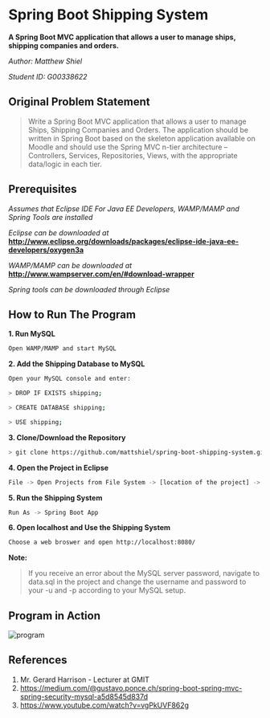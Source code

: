 # Spring Boot Shipping System
**A Spring Boot MVC application that allows a user to manage ships, shipping companies and orders.**

*Author: Matthew Shiel*

*Student ID: G00338622*


## Original Problem Statement

> Write a Spring Boot MVC application that allows a user to manage Ships, Shipping Companies and Orders.
The application should be written in Spring Boot based on the skeleton application available on Moodle and should use the Spring MVC n-tier architecture – Controllers, Services, Repositories, Views, with the appropriate data/logic in each tier.


## Prerequisites 

*Assumes that Eclipse IDE For Java EE Developers, WAMP/MAMP and Spring Tools are installed*

*Eclipse can be downloaded at* **http://www.eclipse.org/downloads/packages/eclipse-ide-java-ee-developers/oxygen3a**

*WAMP/MAMP can be downloaded at* **http://www.wampserver.com/en/#download-wrapper**

*Spring tools can be downloaded through Eclipse*

## How to Run The Program

**1. Run MySQL**
```bash
Open WAMP/MAMP and start MySQL
```

**2. Add the Shipping Database to MySQL**

```bash
Open your MySQL console and enter:

> DROP IF EXISTS shipping;

> CREATE DATABASE shipping;

> USE shipping;
```

**3. Clone/Download the Repository**
```bash
> git clone https://github.com/mattshiel/spring-boot-shipping-system.git
```
**4. Open the Project in Eclipse**

```bash
File -> Open Projects from File System -> [location of the project] -> Finish
```

**5. Run the Shipping System**

```bash
Run As -> Spring Boot App
```

**6. Open localhost and Use the Shipping System**

```bash
Choose a web broswer and open http://localhost:8080/
```

**Note:**
> If you receive an error about the MySQL server password, navigate to data.sql in the project and change the username and password to your -u and -p according to your MySQL setup.



## Program in Action

![program](/media/program.gif)



## References
1. Mr. Gerard Harrison - Lecturer at GMIT
2. https://medium.com/@gustavo.ponce.ch/spring-boot-spring-mvc-spring-security-mysql-a5d8545d837d
3. https://www.youtube.com/watch?v=vgPkUVF862g
